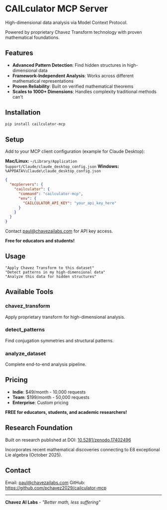 # CAILculator MCP Server

High-dimensional data analysis via Model Context Protocol.

Powered by proprietary Chavez Transform technology with proven mathematical foundations.

## Features

- **Advanced Pattern Detection**: Find hidden structures in high-dimensional data
- **Framework-Independent Analysis**: Works across different mathematical representations
- **Proven Reliability**: Built on verified mathematical theorems
- **Scales to 1000+ Dimensions**: Handles complexity traditional methods can't

## Installation

```bash
pip install cailculator-mcp
```

## Setup

Add to your MCP client configuration (example for Claude Desktop):

**Mac/Linux:** `~/Library/Application Support/Claude/claude_desktop_config.json`
**Windows:** `%APPDATA%\Claude\claude_desktop_config.json`

```json
{
  "mcpServers": {
    "cailculator": {
      "command": "cailculator-mcp",
      "env": {
        "CAILCULATOR_API_KEY": "your_api_key_here"
      }
    }
  }
}
```

Contact paul@chavezailabs.com for API key access.

**Free for educators and students!**

## Usage

```
"Apply Chavez Transform to this dataset"
"Detect patterns in my high-dimensional data"
"Analyze this data for hidden structures"
```

## Available Tools

### chavez_transform
Apply proprietary transform for high-dimensional analysis.

### detect_patterns
Find conjugation symmetries and structural patterns.

### analyze_dataset
Complete end-to-end analysis pipeline.

## Pricing

- **Indie**: $49/month - 10,000 requests
- **Team**: $199/month - 50,000 requests
- **Enterprise**: Custom pricing

**FREE for educators, students, and academic researchers!**

## Research Foundation

Built on research published at DOI: [10.5281/zenodo.17402496](https://zenodo.org/records/17402496)

Incorporates recent mathematical discoveries connecting to E8 exceptional Lie algebra (October 2025).

## Contact

Email: paul@chavezailabs.com
GitHub: https://github.com/pchavez2029/cailculator-mcp

---

**Chavez AI Labs** - *"Better math, less suffering"*
